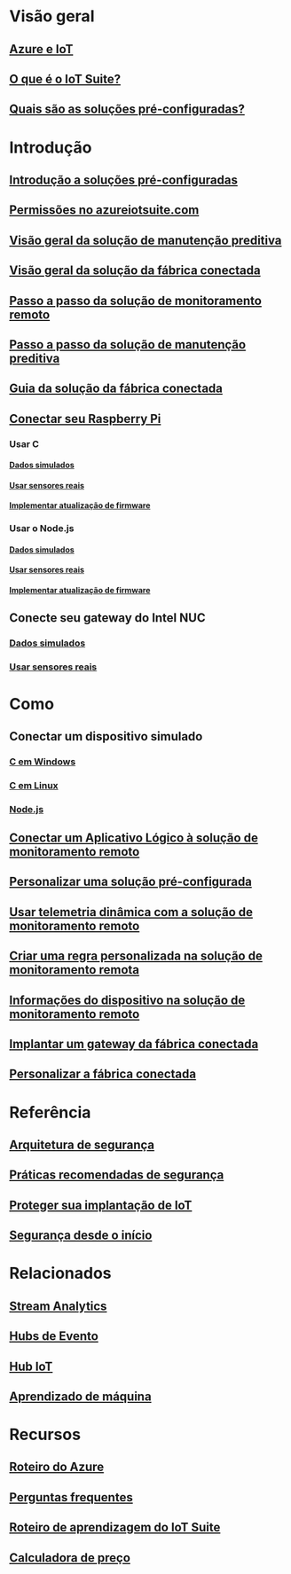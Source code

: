 # Visão geral
## [Azure e IoT](iot-suite-what-is-azure-iot.md)
## [O que é o IoT Suite?](iot-suite-overview.md)
## [Quais são as soluções pré-configuradas?](iot-suite-what-are-preconfigured-solutions.md)


# Introdução
## [Introdução a soluções pré-configuradas](iot-suite-getstarted-preconfigured-solutions.md)
## [Permissões no azureiotsuite.com](iot-suite-permissions.md)
## [Visão geral da solução de manutenção preditiva](iot-suite-predictive-overview.md)
## [Visão geral da solução da fábrica conectada](iot-suite-connected-factory-overview.md)
## [Passo a passo da solução de monitoramento remoto](iot-suite-remote-monitoring-sample-walkthrough.md)
## [Passo a passo da solução de manutenção preditiva](iot-suite-predictive-walkthrough.md)
## [Guia da solução da fábrica conectada](iot-suite-connected-factory-sample-walkthrough.md)
## [Conectar seu Raspberry Pi](iot-suite-raspberry-pi-kit-get-started.md)
### Usar C
#### [Dados simulados](iot-suite-raspberry-pi-kit-c-get-started-simulator.md)
#### [Usar sensores reais](iot-suite-raspberry-pi-kit-c-get-started-basic.md)
#### [Implementar atualização de firmware](iot-suite-raspberry-pi-kit-c-get-started-advanced.md)
### Usar o Node.js
#### [Dados simulados](iot-suite-raspberry-pi-kit-node-get-started-simulator.md)
#### [Usar sensores reais](iot-suite-raspberry-pi-kit-node-get-started-basic.md)
#### [Implementar atualização de firmware](iot-suite-raspberry-pi-kit-node-get-started-advanced.md)
## Conecte seu gateway do Intel NUC
### [Dados simulados](iot-suite-gateway-kit-get-started-simulator.md)
### [Usar sensores reais](iot-suite-gateway-kit-get-started-sensortag.md)

# Como
## Conectar um dispositivo simulado
### [C em Windows](iot-suite-connecting-devices.md)
### [C em Linux](iot-suite-connecting-devices-linux.md)
### [Node.js](iot-suite-connecting-devices-node.md)
## [Conectar um Aplicativo Lógico à solução de monitoramento remoto](iot-suite-logic-apps-tutorial.md)
## [Personalizar uma solução pré-configurada](iot-suite-guidance-on-customizing-preconfigured-solutions.md)
## [Usar telemetria dinâmica com a solução de monitoramento remoto](iot-suite-dynamic-telemetry.md)
## [Criar uma regra personalizada na solução de monitoramento remota](iot-suite-custom-rule.md)
## [Informações do dispositivo na solução de monitoramento remoto](iot-suite-remote-monitoring-device-info.md)
## [Implantar um gateway da fábrica conectada](iot-suite-connected-factory-gateway-deployment.md)
## [Personalizar a fábrica conectada](iot-suite-connected-factory-customize.md)

# Referência
## [Arquitetura de segurança](iot-security-architecture.md)
## [Práticas recomendadas de segurança](iot-security-best-practices.md)
## [Proteger sua implantação de IoT](iot-suite-security-deployment.md)
## [Segurança desde o início](securing-iot-ground-up.md)

# Relacionados
## [Stream Analytics](/azure/stream-analytics/)
## [Hubs de Evento](/azure/event-hubs/)
## [Hub IoT](/azure/iot-hub/)
## [Aprendizado de máquina](/azure/machine-learning/)

# Recursos
## [Roteiro do Azure](https://azure.microsoft.com/roadmap/)
## [Perguntas frequentes](iot-suite-faq.md)
## [Roteiro de aprendizagem do IoT Suite](https://azure.microsoft.com/documentation/learning-paths/iot-suite/)
## [Calculadora de preço](https://azure.microsoft.com/pricing/calculator/)




